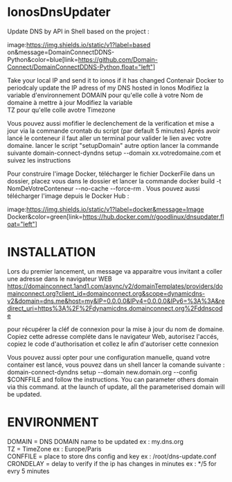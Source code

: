 # IonosDnsUpdater
Update DNS by API in Shell
based on the project : 

image:https://img.shields.io/static/v1?label=based on&message=DomainConnectDDNS-Python&color=blue[link=https://github.com/Domain-Connect/DomainConnectDDNS-Python,float="left"]

Take your local IP and send it to ionos if it has changed 
Contenair Docker to periodcaly update the IP adress of my DNS hosted in Ionos 
Modifiez la variable d'environnement DOMAIN pour qu'elle colle à votre Nom de domaine à mettre à jour Modifiez la variable  
TZ pour qu'elle colle avotre Timezone 

Vous pouvez aussi mofifier le declenchement de la verification et mise a jour via la commande crontab du script (par default 5 minutes) 
Aprés avoir lancé le conteneur il faut aller un terminal pour valider le lien avec votre domaine. lancer le script "setupDomain" 
autre option lancer la commande suivante 
domain-connect-dyndns setup --domain xx.votredomaine.com 
et suivez les instructions 

Pour construire l'image Docker, télécharger le fichier DockerFile dans un dossier, placez vous dans le dossier et lancer la commande 
docker build -t NomDeVotreConteneur --no-cache --force-rm . 
Vous pouvez aussi télécharger l'image depuis le Docker Hub : 

image:https://img.shields.io/static/v1?label=docker&message=Image Docker&color=green[link=https://hub.docker.com/r/goodlinux/dnsupdater,float="left"]

# INSTALLATION 

Lors du premier lancement, un message va apparaitre vous invitant a coller une adresse dans le navigateur WEB 
https://domainconnect.1and1.com/async/v2/domainTemplates/providers/domainconnect.org?client_id=domainconnect.org&scope=dynamicdns-v2&domain=dns.me&host=my&IP=0.0.0.0&IPv4=0.0.0.0&IPv6=%3A%3A&redirect_uri=https%3A%2F%2Fdynamicdns.domainconnect.org%2Fddnscode

pour récupérer la cléf de connexion pour la mise à jour du nom de domaine. 
Copiez cette adresse compléte dans le navigateur Web, autorisez l'accés, copiez le code d'authorisation et collez le 
afin d'autoriser cette connexion

Vous pouvez aussi opter pour une configuration manuelle, quand votre container est lancé, vous pouvez dans un shell lancer la comande suivante : 
domain-connect-dyndns setup --domain new.domain.org --config \$CONFFILE 
and follow the instructions. You can parameter others domain via this command. at the launch of update, all the parameterised domain will be updated. 


# ENVIRONMENT 
 DOMAIN = DNS DOMAIN name to be updated  ex : my.dns.org  
 TZ = TimeZone  ex : Europe/Paris  
 CONFFILE = place to store dns config and key  ex : /root/dns-update.conf  
 CRONDELAY = delay to verify if the ip has changes in minutes ex :  */5 for evry 5 minutes   
